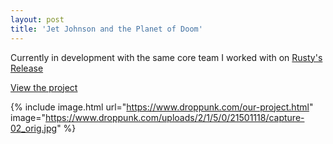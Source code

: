 ```yaml
---
layout: post
title: 'Jet Johnson and the Planet of Doom'
---
```


Currently in development with the same core team I worked
with on [Rusty's Release](https://linkwin.github.io/projects/proj-1)

[View the project](https://www.droppunk.com/our-project.html)

{% include image.html url="https://www.droppunk.com/our-project.html" image="https://www.droppunk.com/uploads/2/1/5/0/21501118/capture-02_orig.jpg" %}
